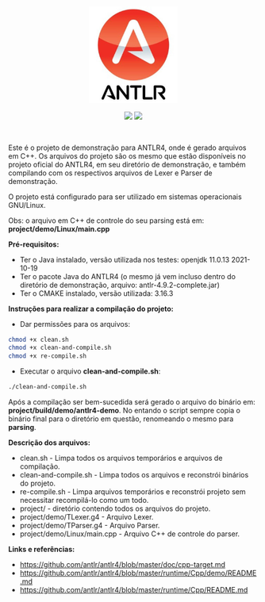 <div align='center'>

<img src="extras/images/logo.jpeg" width="180" >

</div>

<p align="center">
    <img src="https://img.shields.io/github/languages/count/melchisedech333/antlr4-demonstration-project?style=for-the-badge" >
    <img src="https://img.shields.io/github/repo-size/melchisedech333/antlr4-demonstration-project?style=for-the-badge" >
</p>

<br>

Este é o projeto de demonstração para ANTLR4, onde é gerado arquivos em C++. Os arquivos do projeto são os mesmo que estão disponíveis no projeto oficial do ANTLR4, em seu diretório de demonstração, e também compilando com os respectivos arquivos de Lexer e Parser de demonstração.

O projeto está configurado para ser utilizado em sistemas operacionais GNU/Linux.

Obs: o arquivo em C++ de controle do seu parsing está em: <b>project/demo/Linux/main.cpp</b>

<b>Pré-requisitos:</b>
- Ter o Java instalado, versão utilizada nos testes: openjdk 11.0.13 2021-10-19
- Ter o pacote Java do ANTLR4 (o mesmo já vem incluso dentro do diretório de demonstração, arquivo: antlr-4.9.2-complete.jar)
- Ter o CMAKE instalado, versão utilizada: 3.16.3

<b>Instruções para realizar a compilação do projeto:</b>
- Dar permissões para os arquivos:
```bash
chmod +x clean.sh
chmod +x clean-and-compile.sh
chmod +x re-compile.sh
```
- Executar o arquivo <b>clean-and-compile.sh</b>:
```bash
./clean-and-compile.sh
```

Após a compilação ser bem-sucedida será gerado o arquivo do binário em: <b>project/build/demo/antlr4-demo</b>.
No entando o script sempre copia o binário final para o diretório em questão, renomeando o mesmo para <b>parsing</b>.

<b>Descrição dos arquivos:</b>
- clean.sh - Limpa todos os arquivos temporários e arquivos de compilação.
- clean-and-compile.sh - Limpa todos os arquivos e reconstrói binários do projeto.
- re-compile.sh - Limpa arquivos temporários e reconstrói projeto sem necessitar recompilá-lo como um todo.
- project/ - diretório contendo todos os arquivos do projeto.
- project/demo/TLexer.g4 - Arquivo Lexer.
- project/demo/TParser.g4 - Arquivo Parser.
- project/demo/Linux/main.cpp - Arquivo C++ de controle do parser.

<b>Links e referências:</b>
- https://github.com/antlr/antlr4/blob/master/doc/cpp-target.md
- https://github.com/antlr/antlr4/blob/master/runtime/Cpp/demo/README.md
- https://github.com/antlr/antlr4/blob/master/runtime/Cpp/README.md


